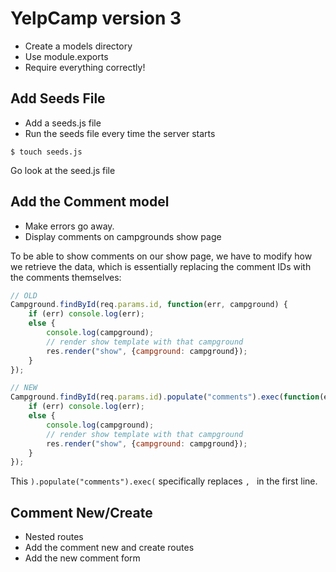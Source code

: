 # YelpCamp version 3  

* Create a models directory
* Use module.exports
* Require everything correctly!

## Add Seeds File

* Add a seeds.js file
* Run the seeds file every time the server starts

`$ touch seeds.js`

Go look at the seed.js file

## Add the Comment model

* Make errors go away.
* Display comments on campgrounds show page

To be able to show comments on our show page, we have to modify how we retrieve the data, which is essentially replacing the comment IDs with the comments themselves:

```javascript
// OLD
Campground.findById(req.params.id, function(err, campground) {
	if (err) console.log(err);
	else {
		console.log(campground);
		// render show template with that campground
		res.render("show", {campground: campground});
	}
});

// NEW
Campground.findById(req.params.id).populate("comments").exec(function(err, campground) {
	if (err) console.log(err);
	else {
		console.log(campground);
		// render show template with that campground
		res.render("show", {campground: campground});
	}
});
```

This `).populate("comments").exec(` specifically replaces `, ` in the first line.

## Comment New/Create

* Nested routes
* Add the comment new and create routes
* Add the new comment form